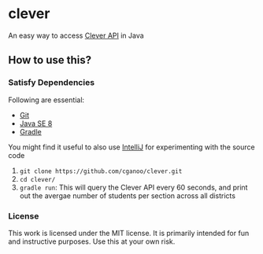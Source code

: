 # clever

An easy way to access [Clever API](https://clever.com/developers/docs/explorer#api_data) in Java

## How to use this?

### Satisfy Dependencies

Following are essential:

* [Git](http://git-scm.com/downloads)
* [Java SE 8](http://www.oracle.com/technetwork/java/javase/downloads/jdk8-downloads-2133151.html)
* [Gradle](https://gradle.org/)

You might find it useful to also use [IntelliJ](https://www.jetbrains.com/idea/) for experimenting with the source code

1. `git clone https://github.com/cganoo/clever.git`
2. `cd clever/`
3. `gradle run`: This will query the Clever API every 60 seconds, and print out the avergae number of students per section across all districts

### License

This work is licensed under the MIT license. It is primarily intended for fun and instructive purposes.
Use this at your own risk.

